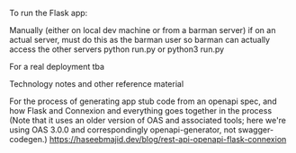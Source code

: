 To run the Flask app:

Manually (either on local dev machine or from a barman server) if on an actual server, must do this as the barman user so barman can actually access the other servers python run.py or python3 run.py

For a real deployment tba

Technology notes and other reference material

For the process of generating app stub code from an openapi spec, and how Flask and Connexion and everything goes together in the process (Note that it uses an older version of OAS and associated tools; here we're using OAS 3.0.0 and correspondingly openapi-generator, not swagger-codegen.) https://haseebmajid.dev/blog/rest-api-openapi-flask-connexion

